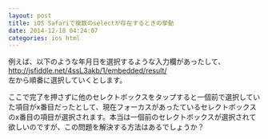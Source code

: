 ```yaml
---
layout: post
title: iOS Safariで複数のselectが存在するときの挙動
date: 2014-12-18 04:24:07
categories: ios html
---
```

<p>例えば、以下のような年月日を選択するような入力欄があったして、<br>
<a href="http://jsfiddle.net/4ssL3akb/1/embedded/result/" rel="nofollow">http://jsfiddle.net/4ssL3akb/1/embedded/result/</a><br>
左から順番に選択していくとします。</p>

<p>ここで完了を押さずに他のセレクトボックスをタップすると一個前で選択していた項目がx番目だったとして、現在フォーカスがあったているセレクトボックスのx番目の項目が選択されます。本当は一個前のセレクトボックスが選択されて欲しいのですが、この問題を解決する方法はあるでしょうか？</p>
